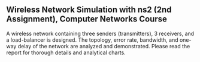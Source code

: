 ## Wireless Network Simulation with ns2 (2nd Assignment), Computer Networks Course

A wireless network containing three senders (transmitters), 3 receivers, and a load-balancer is designed. The topology, error rate, bandwidth, and one-way delay of the network are analyzed and demonstrated. Please read the report for thorough details and analytical charts.

